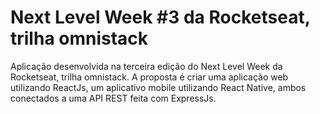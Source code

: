 # Next Level Week #3 da Rocketseat, trilha omnistack
Aplicação desenvolvida na terceira edição do Next Level Week da Rocketseat, trilha omnistack.
A proposta é criar uma aplicação web utilizando ReactJs, um aplicativo mobile utilizando React Native, ambos conectados a uma API REST feita com ExpressJs.
